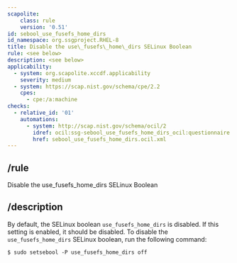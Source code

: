 ```yaml
---
scapolite:
    class: rule
    version: '0.51'
id: sebool_use_fusefs_home_dirs
id_namespace: org.ssgproject.RHEL-8
title: Disable the use\_fusefs\_home\_dirs SELinux Boolean
rule: <see below>
description: <see below>
applicability:
  - system: org.scapolite.xccdf.applicability
    severity: medium
  - system: https://scap.nist.gov/schema/cpe/2.2
    cpes:
      - cpe:/a:machine
checks:
  - relative_id: '01'
    automations:
      - system: http://scap.nist.gov/schema/ocil/2
        idref: ocil:ssg-sebool_use_fusefs_home_dirs_ocil:questionnaire:1
        href: sebool_use_fusefs_home_dirs.ocil.xml
---
```



## /rule

Disable the use\_fusefs\_home\_dirs SELinux Boolean

## /description

By
default, the SELinux boolean `use_fusefs_home_dirs` is disabled. If this
setting is enabled, it should be disabled. To disable the
`use_fusefs_home_dirs` SELinux boolean, run the following command:

``` 
$ sudo setsebool -P use_fusefs_home_dirs off
```
